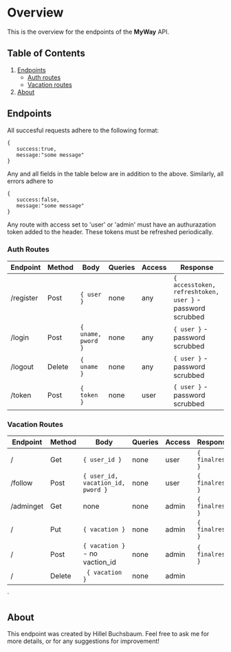# Overview

This is the overview for the endpoints of the **MyWay** API.

## Table of Contents

1. [Endpoints](#endpoints)
   - [Auth routes](#auth-routes)
   - [Vacation routes](#vacation-routes)
2. [About](#about)

## Endpoints
All succesful requests adhere to the following format:
````
{
   success:true,
   message:"some message"
}
````
Any and all fields in the table below are in addition to the above.
Similarly, all errors adhere to 
````
{
   success:false,
   message:"some message"
}
````

Any route with access set to 'user' or 'admin' must have an authurazation token added to the header. These tokens must be refreshed periodically.

### Auth Routes

|Endpoint|Method|Body|Queries|Access|Response|
|--------|------|----|-------|------|--------|
|/register|Post|`{ user }`|none|any|`{ accesstoken, refreshtoken, user }` - password scrubbed|
|/login|Post|`{ uname, pword }`|none|any|`{ user }` - password scrubbed|
|/logout|Delete|`{ uname }`|none|any|`{ user }` - password scrubbed|
|/token|Post|`{ token }`|none|user|`{ user }` - password scrubbed|


### Vacation Routes

|Endpoint|Method|Body|Queries|Access|Response|
|--------|------|----|-------|------|--------|
|/|Get|`{ user_id }`|none|user|`{ finalres }`|
|/follow|Post|`{ user_id, vacation_id, pword }`|none|user|`{ finalres }`|
|/adminget|Get|none|none|admin|`{ finalres }`|
|/|Put|`{ vacation }`|none|admin|`{ finalres }`|
|/|Post|`{ vacation }` - no vaction_id|none|admin|`{ finalres }`|
|/|Delete|` { vacation }`|none|admin|
`
## About

This endpoint was created by Hillel Buchsbaum. Feel free to ask me for more details, or for any suggestions for improvement!
